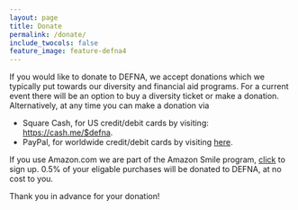 ```yaml
---
layout: page
title: Donate
permalink: /donate/
include_twocols: false
feature_image: feature-defna4
---
```


<p>If you would like to donate to DEFNA, we accept donations which we typically put towards our diversity and financial aid programs. For a current event there will be an option to buy a diversity ticket or make a donation. Alternatively, at any time you can make a donation via</p>

<ul>
	<li>Square Cash, for US credit/debit cards by visiting: <a href="https://cash.me/$defna" target="_blank">https://cash.me/$defna</a>.</li>
	<li>PayPal, for worldwide credit/debit cards by visiting <a href="https://www.paypal.com/cgi-bin/webscr?cmd=_s-xclick&hosted_button_id=GX3E7TFRRWTA2" target="_blank">here</a>.</li>
</ul>

<p>If you use Amazon.com we are part of the Amazon Smile program, <a href="https://smile.amazon.com/ch/47-3151229" target="_blank">click</a> to sign up. 0.5% of your eligable purchases will be donated to DEFNA, at no cost to you.</p>

<p>Thank you in advance for your donation!</p>
